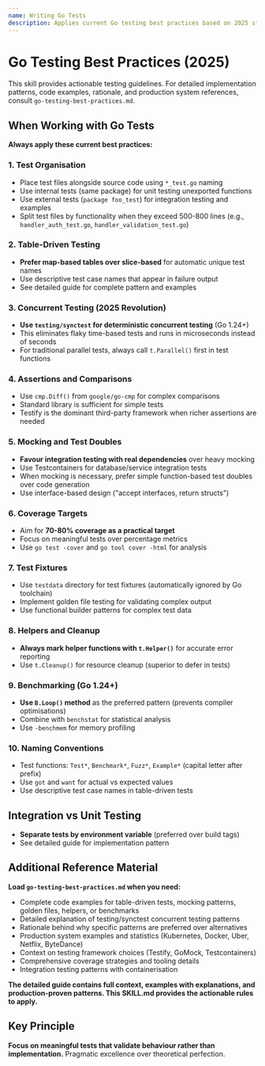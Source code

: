 ```yaml
---
name: Writing Go Tests
description: Applies current Go testing best practices based on 2025 standards, including testing/synctest for concurrent code, table-driven patterns, and modern tooling. Use when writing or modifying Go test files, implementing benchmarks, or advising on Go testing strategies.
---
```


# Go Testing Best Practices (2025)

This skill provides actionable testing guidelines. For detailed implementation patterns, code examples, rationale, and production system references, consult `go-testing-best-practices.md`.

## When Working with Go Tests

**Always apply these current best practices:**

### 1. Test Organisation
- Place test files alongside source code using `*_test.go` naming
- Use internal tests (same package) for unit testing unexported functions
- Use external tests (`package foo_test`) for integration testing and examples
- Split test files by functionality when they exceed 500-800 lines (e.g., `handler_auth_test.go`, `handler_validation_test.go`)

### 2. Table-Driven Testing
- **Prefer map-based tables over slice-based** for automatic unique test names
- Use descriptive test case names that appear in failure output
- See detailed guide for complete pattern and examples

### 3. Concurrent Testing (2025 Revolution)
- **Use `testing/synctest` for deterministic concurrent testing** (Go 1.24+)
- This eliminates flaky time-based tests and runs in microseconds instead of seconds
- For traditional parallel tests, always call `t.Parallel()` first in test functions

### 4. Assertions and Comparisons
- Use `cmp.Diff()` from `google/go-cmp` for complex comparisons
- Standard library is sufficient for simple tests
- Testify is the dominant third-party framework when richer assertions are needed

### 5. Mocking and Test Doubles
- **Favour integration testing with real dependencies** over heavy mocking
- Use Testcontainers for database/service integration tests
- When mocking is necessary, prefer simple function-based test doubles over code generation
- Use interface-based design ("accept interfaces, return structs")

### 6. Coverage Targets
- Aim for **70-80% coverage as a practical target**
- Focus on meaningful tests over percentage metrics
- Use `go test -cover` and `go tool cover -html` for analysis

### 7. Test Fixtures
- Use `testdata` directory for test fixtures (automatically ignored by Go toolchain)
- Implement golden file testing for validating complex output
- Use functional builder patterns for complex test data

### 8. Helpers and Cleanup
- **Always mark helper functions with `t.Helper()`** for accurate error reporting
- Use `t.Cleanup()` for resource cleanup (superior to defer in tests)

### 9. Benchmarking (Go 1.24+)
- **Use `B.Loop()` method** as the preferred pattern (prevents compiler optimisations)
- Combine with `benchstat` for statistical analysis
- Use `-benchmem` for memory profiling

### 10. Naming Conventions
- Test functions: `Test*`, `Benchmark*`, `Fuzz*`, `Example*` (capital letter after prefix)
- Use `got` and `want` for actual vs expected values
- Use descriptive test case names in table-driven tests

## Integration vs Unit Testing

- **Separate tests by environment variable** (preferred over build tags)
- See detailed guide for implementation pattern

## Additional Reference Material

**Load `go-testing-best-practices.md` when you need:**
- Complete code examples for table-driven tests, mocking patterns, golden files, helpers, or benchmarks
- Detailed explanation of testing/synctest concurrent testing patterns
- Rationale behind why specific patterns are preferred over alternatives
- Production system examples and statistics (Kubernetes, Docker, Uber, Netflix, ByteDance)
- Context on testing framework choices (Testify, GoMock, Testcontainers)
- Comprehensive coverage strategies and tooling details
- Integration testing patterns with containerisation

**The detailed guide contains full context, examples with explanations, and production-proven patterns. This SKILL.md provides the actionable rules to apply.**

## Key Principle

**Focus on meaningful tests that validate behaviour rather than implementation.** Pragmatic excellence over theoretical perfection.
